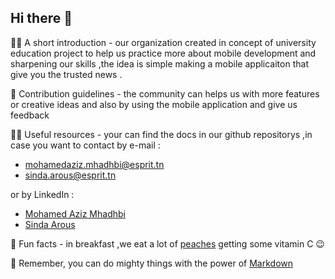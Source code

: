 ## Hi there 👋

🙋‍♀️ A short introduction - our organization created in concept of university education project to help us practice more about mobile development and sharpening our skills ,the idea is  simple making a mobile applicaiton that give you the trusted news .

🌈 Contribution guidelines - the community can helps us with more features or creative ideas and also by using the mobile application and give us feedback

👩‍💻 Useful resources - your can find the docs in our github repositorys ,in case you want to contact by e-mail : 
 - mohamedaziz.mhadhbi@esprit.tn
 - sinda.arous@esprit.tn

or by LinkedIn :

 - [Mohamed Aziz Mhadhbi](https://www.linkedin.com/in/mohamed-aziz-mhadhbi/)
 - [Sinda Arous](https://www.linkedin.com/in/arous-sinda-240443193/)

🍿 Fun facts - in breakfast ,we eat a lot of [peaches](https://www.youtube.com/watch?v=do5KKKxI7FQ) getting some vitamin C :wink:

🧙 Remember, you can do mighty things with the power of [Markdown](https://docs.github.com/github/writing-on-github/getting-started-with-writing-and-formatting-on-github/basic-writing-and-formatting-syntax)

<!--

**Here are some ideas to get you started:**

🙋‍♀️ A short introduction - what is your organization all about?
🌈 Contribution guidelines - how can the community get involved?
👩‍💻 Useful resources - where can the community find your docs? Is there anything else the community should know?
🍿 Fun facts - what does your team eat for breakfast?
🧙 Remember, you can do mighty things with the power of [Markdown](https://docs.github.com/github/writing-on-github/getting-started-with-writing-and-formatting-on-github/basic-writing-and-formatting-syntax)
-->
